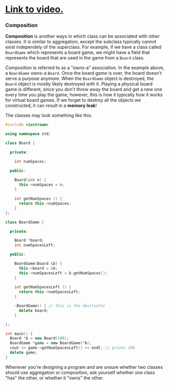 # [Link to video.](TODO)

### Composition

**Composition** is another ways in which class can be associated with other classes. It is similar to aggregation, except the subclass typically cannot exist independely of the superclass. For example, if we have a class called `BoardGame` which represents a board game, we might have a field that represents the board that are used in the game from a `Board` class.

Composition is referred to as a "owns-a" association. In the example above, a `BoardGame` owns-a `Board`. Once the board game is over, the board doesn't serve a purpose anymore.  When the `BoardGame` object is destroyed, the `Board` object is mostly likely destroyed with it. Playing a physical board game is different, since you don't throw away the board and get a new one every time you play the game; however, this is how it typically how it works for virtual board games. If we forget to destroy all the objects we constructed, it can result in a **memory leak**!

The classes may look something like this:

```cpp
#include <iostream>

using namespace std;

class Board {

  private:

    int numSpaces;

  public: 

    Board(int n) { 
      this->numSpaces = n;
    }
    
    int getNumSpaces () {
      return this->numSpaces;
    }
};

class BoardGame {

  private:

    Board *board;
    int numSpacesLeft;

  public: 

    BoardGame(Board &b) { 
      this->board = &b;
      this->numSpacesLeft = b.getNumSpaces();
    }
    
    int getNumSpacesLeft () {
      return this->numSpacesLeft;
    }

    ~BoardGame() { // this is the destructor
      delete board;
    }

};

int main() {
  Board *b = new Board(100);
  BoardGame *game = new BoardGame(*b);
  cout << game->getNumSpacesLeft() << endl; // prints 100
  delete game;
}
```

Whenever you're designing a program and are unsure whether two classes should use aggregation or composition, ask yourself whether one class "has" the other, or whether it "owns" the other.
